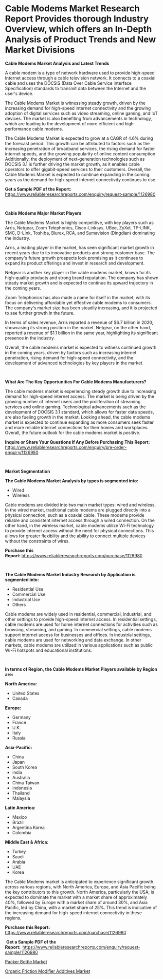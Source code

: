 <p><h1>Cable Modems Market Research Report Provides thorough Industry Overview, which offers an In-Depth Analysis of Product Trends and New Market Divisions</h1></p><p><strong>Cable Modems Market Analysis and Latest Trends</strong></p>
<p><p>A cable modem is a type of network hardware used to provide high-speed Internet access through a cable television network. It connects to a coaxial cable and uses the DOCSIS (Data Over Cable Service Interface Specification) standards to transmit data between the Internet and the user's device.</p><p>The Cable Modems Market is witnessing steady growth, driven by the increasing demand for high-speed internet connectivity and the growing adoption of digital services such as video streaming, online gaming, and IoT devices. The market is also benefiting from advancements in technology, which are leading to the development of more efficient and high-performance cable modems.</p><p>The Cable Modems Market is expected to grow at a CAGR of 4.6% during the forecast period. This growth can be attributed to factors such as the increasing penetration of broadband services, the rising demand for faster internet speeds, and the growing popularity of online content consumption. Additionally, the deployment of next-generation technologies such as DOCSIS 3.1 is further driving the market growth, as it enables cable operators to offer gigabit-speed services to their customers. Overall, the Cable Modems Market is expected to continue expanding in the coming years as the demand for high-speed internet connectivity continues to rise.</p></p>
<p><strong>Get a Sample PDF of the Report:&nbsp;</strong> <a href="https://www.reliableresearchreports.com/enquiry/request-sample/1126980">https://www.reliableresearchreports.com/enquiry/request-sample/1126980</a></p>
<p>&nbsp;</p>
<p><strong>Cable Modems Major Market Players</strong></p>
<p><p>The Cable Modems Market is highly competitive, with key players such as Arris, Netgear, Zoom Telephonics, Cisco-Linksys, UBee, ZyXel, TP-LINK, SMC, D-Link, Toshiba, Blurex, RCA, and Sumavision (Dingdian) dominating the industry.</p><p>Arris, a leading player in the market, has seen significant market growth in recent years due to its innovative products and strong customer base. The company's future growth prospects look promising as it continues to expand its product offerings and invest in research and development.</p><p>Netgear is another key player in the cable modems market, known for its high-quality products and strong brand reputation. The company has shown steady market growth and is expected to continue its upward trajectory in the coming years.</p><p>Zoom Telephonics has also made a name for itself in the market, with its focus on delivering affordable yet effective cable modems to consumers. The company's market size has been steadily increasing, and it is projected to see further growth in the future.</p><p>In terms of sales revenue, Arris reported a revenue of $6.7 billion in 2020, showcasing its strong position in the market. Netgear, on the other hand, reported a revenue of $1.1 billion in the same year, highlighting its significant presence in the industry.</p><p>Overall, the cable modems market is expected to witness continued growth in the coming years, driven by factors such as increasing internet penetration, rising demand for high-speed connectivity, and the development of advanced technologies by key players in the market.</p></p>
<p>&nbsp;</p>
<p><strong>What Are The Key Opportunities For Cable Modems Manufacturers?</strong></p>
<p><p>The cable modems market is experiencing steady growth due to increasing demand for high-speed internet access. The market is being driven by the growing number of internet users and the proliferation of streaming services and online gaming. Technological advancements such as the development of DOCSIS 3.1 standard, which allows for faster data speeds, are also fueling growth in the market. Looking ahead, the cable modems market is expected to continue expanding as more consumers seek faster and more reliable internet connections for their homes and workplaces. Overall, the future outlook for the cable modems market is positive.</p></p>
<p><strong>Inquire or Share Your Questions If Any Before Purchasing This Report:</strong> <a href="https://www.reliableresearchreports.com/enquiry/pre-order-enquiry/1126980">https://www.reliableresearchreports.com/enquiry/pre-order-enquiry/1126980</a></p>
<p>&nbsp;</p>
<p><strong>Market Segmentation</strong></p>
<p><strong>The Cable Modems Market Analysis by types is segmented into:</strong></p>
<p><ul><li>Wired</li><li>Wireless</li></ul></p>
<p><p>Cable modems are divided into two main market types: wired and wireless. In the wired market, traditional cable modems are plugged directly into a physical connection, such as a coaxial cable. These modems provide reliable and consistent internet access through a wired connection. On the other hand, in the wireless market, cable modems utilize Wi-Fi technology to provide internet access without the need for physical connections. This allows for greater flexibility and the ability to connect multiple devices without the constraints of wires.</p></p>
<p><strong>Purchase this Report:&nbsp;</strong><a href="https://www.reliableresearchreports.com/purchase/1126980">https://www.reliableresearchreports.com/purchase/1126980</a></p>
<p>&nbsp;</p>
<p><strong>The Cable Modems Market Industry Research by Application is segmented into:</strong></p>
<p><ul><li>Residential Use</li><li>Commercial Use</li><li>Industrial Use</li><li>Others</li></ul></p>
<p><p>Cable modems are widely used in residential, commercial, industrial, and other settings to provide high-speed internet access. In residential settings, cable modems are used for home internet connections for activities such as browsing, streaming, and gaming. In commercial settings, cable modems support internet access for businesses and offices. In industrial settings, cable modems are used for networking and data exchange. In other markets, cable modems are utilized in various applications such as public Wi-Fi hotspots and educational institutions.</p></p>
<p>&nbsp;</p>
<p><strong>In terms of Region, the Cable Modems Market Players available by Region are:</strong></p>
<p>
    <p> <strong> North America: </strong>
        <ul>
            <li>United States</li>
            <li>Canada</li>
        </ul>
        </p> 
    <p> <strong> Europe: </strong>
        <ul>
            <li>Germany</li>
            <li>France</li>
            <li>U.K.</li>
            <li>Italy</li>
            <li>Russia</li>
        </ul>
        </p> 
    <p> <strong> Asia-Pacific: </strong>
        <ul>
            <li>China</li>
            <li>Japan</li>
            <li>South Korea</li>
            <li>India</li>
            <li>Australia</li>
            <li>China Taiwan</li>
            <li>Indonesia</li>
            <li>Thailand</li>
            <li>Malaysia</li>
        </ul>
        </p> 
    <p> <strong> Latin America: </strong>
        <ul>
            <li>Mexico</li>
            <li>Brazil</li>
            <li>Argentina Korea</li>
            <li>Colombia</li>
        </ul>
        </p> 
    <p> <strong> Middle East & Africa: </strong>
        <ul>
            <li>Turkey</li>
            <li>Saudi</li>
            <li>Arabia</li>
            <li>UAE</li>
            <li>Korea</li>
        </ul>
    </p>
    </p>
<p><p>The Cable Modems market is anticipated to experience significant growth across various regions, with North America, Europe, and Asia Pacific being the key contributors to this growth. North America, particularly the USA, is expected to dominate the market with a market share of approximately 40%, followed by Europe with a market share of around 30%, and Asia Pacific, led by China, with a market share of 25%. This trend is indicative of the increasing demand for high-speed internet connectivity in these regions.</p></p>
<p><strong>Purchase this Report: </strong><a href="https://www.reliableresearchreports.com/purchase/1126980">https://www.reliableresearchreports.com/purchase/1126980</a></p>
<p>&nbsp;<strong>Get a Sample PDF of the Report:&nbsp;&nbsp;</strong><a href="https://www.reliableresearchreports.com/enquiry/request-sample/1126980">https://www.reliableresearchreports.com/enquiry/request-sample/1126980</a></p>
<p><strong></strong></p>
<p><p><a href="https://frill-swim-3cd.notion.site/Packer-Bottle-Market-Analysis-Examines-its-Scope-on-Growth-Opportunities-and-Forecasted-Trends-Span-691957fb318a409faac17321ee9558db">Packer Bottle Market</a></p><p><a href="https://gentle-editor-9db.notion.site/Organic-Friction-Modifier-Additives-Market-Insights-Market-Players-and-Forecast-Till-2031-912fd3ded3fc4a15bfd333a7876874bc">Organic Friction Modifier Additives Market</a></p></p>